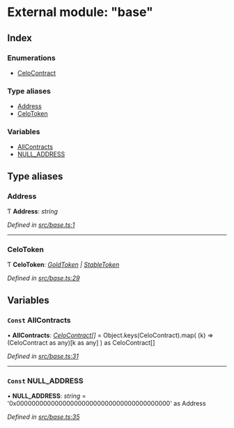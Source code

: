 # External module: "base"

## Index

### Enumerations

* [CeloContract](../enums/_base_.celocontract.md)

### Type aliases

* [Address](_base_.md#address)
* [CeloToken](_base_.md#celotoken)

### Variables

* [AllContracts](_base_.md#const-allcontracts)
* [NULL_ADDRESS](_base_.md#const-null_address)

## Type aliases

###  Address

Ƭ **Address**: *string*

*Defined in [src/base.ts:1](https://github.com/celo-org/celo-monorepo/blob/master/packages/contractkit/src/base.ts#L1)*

___

###  CeloToken

Ƭ **CeloToken**: *[GoldToken](../enums/_base_.celocontract.md#goldtoken) | [StableToken](../enums/_base_.celocontract.md#stabletoken)*

*Defined in [src/base.ts:29](https://github.com/celo-org/celo-monorepo/blob/master/packages/contractkit/src/base.ts#L29)*

## Variables

### `Const` AllContracts

• **AllContracts**: *[CeloContract](../enums/_base_.celocontract.md)[]* = Object.keys(CeloContract).map(
  (k) => (CeloContract as any)[k as any]
) as CeloContract[]

*Defined in [src/base.ts:31](https://github.com/celo-org/celo-monorepo/blob/master/packages/contractkit/src/base.ts#L31)*

___

### `Const` NULL_ADDRESS

• **NULL_ADDRESS**: *string* = '0x0000000000000000000000000000000000000000' as Address

*Defined in [src/base.ts:35](https://github.com/celo-org/celo-monorepo/blob/master/packages/contractkit/src/base.ts#L35)*
